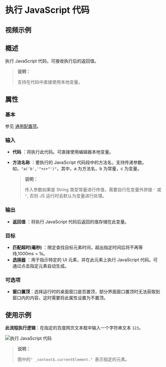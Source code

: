 # 执行 JavaScript 代码

## 视频示例

## 概述

执行 JavaScript 代码，可接收执行后的返回值。

> **说明：**
>
> 支持在代码中直接使用本地变量。

## 属性

### 基本

参见 [通用配置项](../../Appendix/CommonConfigurationItems.md)。

### 输入

- **代码** ：将执行此代码。可直接使用编辑器本地变量。
- **方法名称** ：要执行的 JavaScript 代码段中的方法名，支持传递参数。如，`"a('b','"+c+"')"`，其中，a 为方法名，b 为常量，c 为变量。
  
  > **说明：**
  >
  > 传入参数如果是 String 类型常量进行传值，需要自行在变量外拼接 `'` 或 `"`, 否则 JS 运行时会默认为变量进行处理。

### 输出

- **返回值** ：将执行 JavaScript 代码后返回的值存储在此变量。

### 目标

- **匹配超时(毫秒)** ：限定查找目标元素时间，超出指定时间后将不再等待,1000ms = 1s。
- **[选择器](../../Appendix/Selector.md?_v=v2020.4)** ：用于指示特定的 UI 元素，并在此元素上执行 JavaScript 代码。可通过点击指定元素自动生成。

### 可选项

- **窗口置顶**：选择运行时的桌面窗口是否置顶，部分界面窗口置顶时无法获取到窗口内的内容，这时需要将此属性设置为不置顶。
  
## 使用示例

**此流程执行逻辑**：在指定的百度网页文本框中输入一个字符串文本 `123`。

![执行 JavaScript 代码](https://docimages.blob.core.chinacloudapi.cn/images/Activities/excutejavascriptcode20210630.png)

>**说明：**
>
> 图中的`" _context$.currentElement." `表示指定的元素。
